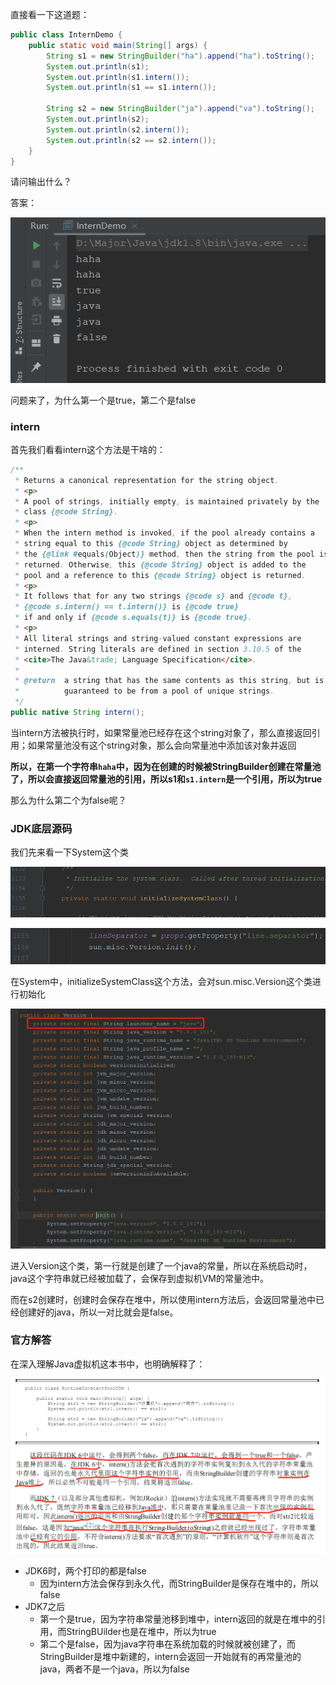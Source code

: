 直接看一下这道题：

```java
public class InternDemo {
    public static void main(String[] args) {
        String s1 = new StringBuilder("ha").append("ha").toString();
        System.out.println(s1);
        System.out.println(s1.intern());
        System.out.println(s1 == s1.intern());
        
        String s2 = new StringBuilder("ja").append("va").toString();
        System.out.println(s2);
        System.out.println(s2.intern());
        System.out.println(s2 == s2.intern());
    }
}
```

请问输出什么？

答案：

![image-20210201140759222](image/image-20210201140759222.png)

问题来了，为什么第一个是true，第二个是false

### intern

首先我们看看intern这个方法是干啥的：

```java
/**
 * Returns a canonical representation for the string object.
 * <p>
 * A pool of strings, initially empty, is maintained privately by the
 * class {@code String}.
 * <p>
 * When the intern method is invoked, if the pool already contains a
 * string equal to this {@code String} object as determined by
 * the {@link #equals(Object)} method, then the string from the pool is
 * returned. Otherwise, this {@code String} object is added to the
 * pool and a reference to this {@code String} object is returned.
 * <p>
 * It follows that for any two strings {@code s} and {@code t},
 * {@code s.intern() == t.intern()} is {@code true}
 * if and only if {@code s.equals(t)} is {@code true}.
 * <p>
 * All literal strings and string-valued constant expressions are
 * interned. String literals are defined in section 3.10.5 of the
 * <cite>The Java&trade; Language Specification</cite>.
 *
 * @return  a string that has the same contents as this string, but is
 *          guaranteed to be from a pool of unique strings.
 */
public native String intern();
```

当intern方法被执行时，如果常量池已经存在这个string对象了，那么直接返回引用；如果常量池没有这个string对象，那么会向常量池中添加该对象并返回

**所以，在第一个字符串`haha`中，因为在创建的时候被StringBuilder创建在常量池了，所以会直接返回常量池的引用，所以s1和`s1.intern`是一个引用，所以为true**

那么为什么第二个为false呢？

### JDK底层源码

我们先来看一下System这个类

![image-20210201141545206](image/image-20210201141545206.png)

![image-20210201141618533](image/image-20210201141618533.png)

在System中，initializeSystemClass这个方法，会对sun.misc.Version这个类进行初始化

![image-20210201141721170](image/image-20210201141721170.png)

进入Version这个类，第一行就是创建了一个java的常量，所以在系统启动时，java这个字符串就已经被加载了，会保存到虚拟机VM的常量池中。

而在s2创建时，创建时会保存在堆中，所以使用intern方法后，会返回常量池中已经创建好的java，所以一对比就会是false。

### 官方解答

在深入理解Java虚拟机这本书中，也明确解释了：

![image-20210201142149139](image/image-20210201142149139.png)

- JDK6时，两个打印的都是false
  - 因为intern方法会保存到永久代，而StringBuilder是保存在堆中的，所以false
- JDK7之后
  - 第一个是true，因为字符串常量池移到堆中，intern返回的就是在堆中的引用，而StringBUilder也是在堆中，所以为true
  - 第二个是false，因为java字符串在系统加载的时候就被创建了，而StringBuilder是堆中新建的，intern会返回一开始就有的再常量池的java，两者不是一个java，所以为false